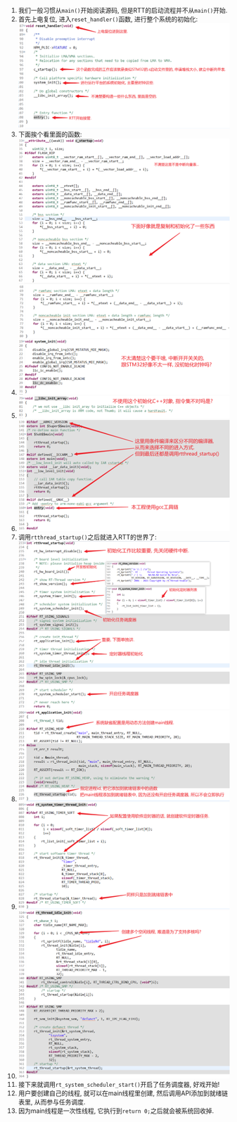 1. 我们一般习惯从`main()`开始阅读源码, 但是RTT的启动流程并不从`main()`开始.
2. 首先上电复位, 进入`reset_handler()`函数, 进行整个系统的初始化:![image-20220719181939713](./image-20220719181939713.png)
3. 下面挨个看里面的函数:![image-20220719182338524](./image-20220719182338524.png)![image-20220719182414988](./image-20220719182414988.png)
4. ![image-20220719182734271](./image-20220719182734271.png)
5. ![image-20220719182913061](./image-20220719182913061.png)
6. ![image-20220719183254484](./image-20220719183254484.png)
7. 调用`rtthread_startup()`之后就进入RTT的世界了:![image-20220719184538487](./image-20220719184538487.png)
8. ![image-20220719184950580](./image-20220719184950580.png)
9. ![image-20220719185217101](./image-20220719185217101.png)
10. ![image-20220719185538458](./image-20220719185538458.png)
11. 接下来就调用`rt_system_scheduler_start()`开启了任务调度器, 好戏开始!
12. 用户要创建自己的线程, 就可以在main线程里创建, 然后调用API添加到就绪链表里, 从而参与任务调度.
13. 因为main线程是一次性线程, 它执行到`return 0;`之后就会被系统回收掉.
